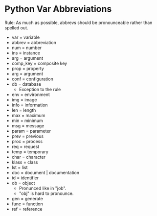 Python Var Abbreviations
========================

Rule: As much as possible, abbrevs should be pronounceable rather than spelled out.

- var = variable
- abbrev = abbreviation
- num = number
- ins = instance
- arg = argument
- comp_key = composite key
- prop = property
- arg = argument
- conf = configuration
- db = database
    - Exception to the rule
- env = environment
- img = image
- info = information
- len = length
- max = maximum
- min = minimum
- msg = message
- param = parameter
- prev = previous
- proc = process
- req = request
- temp = temporary
- char = character
- klass = class
- lst = list
- doc = document | documentation
- id = identifier
- ob = object
    - Pronunced like in "job".
    - "obj" is hard to pronounce.
- gen = generate
- func = function
- ref = reference
